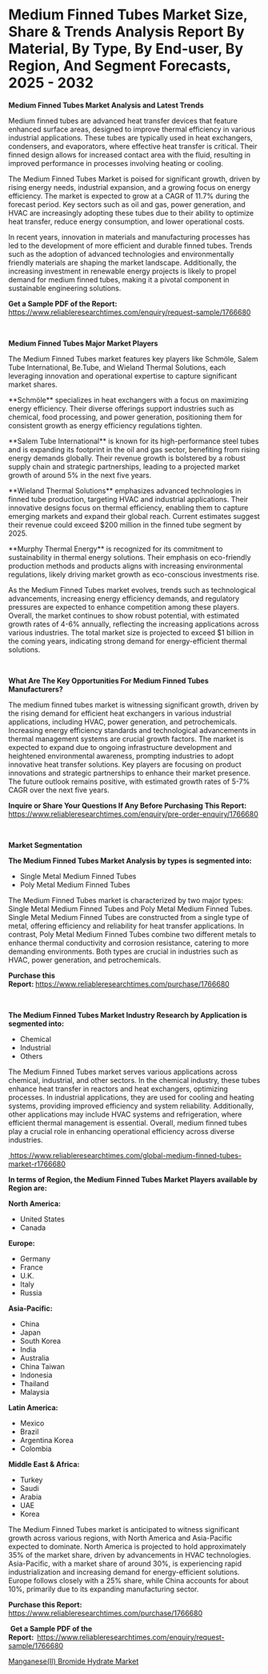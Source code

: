 <p><h1>Medium Finned Tubes Market Size, Share & Trends Analysis Report By Material, By Type, By End-user, By Region, And Segment Forecasts, 2025 - 2032</h1></p><p><strong>Medium Finned Tubes Market Analysis and Latest Trends</strong></p>
<p><p>Medium finned tubes are advanced heat transfer devices that feature enhanced surface areas, designed to improve thermal efficiency in various industrial applications. These tubes are typically used in heat exchangers, condensers, and evaporators, where effective heat transfer is critical. Their finned design allows for increased contact area with the fluid, resulting in improved performance in processes involving heating or cooling.</p><p>The Medium Finned Tubes Market is poised for significant growth, driven by rising energy needs, industrial expansion, and a growing focus on energy efficiency. The market is expected to grow at a CAGR of 11.7% during the forecast period. Key sectors such as oil and gas, power generation, and HVAC are increasingly adopting these tubes due to their ability to optimize heat transfer, reduce energy consumption, and lower operational costs.</p><p>In recent years, innovation in materials and manufacturing processes has led to the development of more efficient and durable finned tubes. Trends such as the adoption of advanced technologies and environmentally friendly materials are shaping the market landscape. Additionally, the increasing investment in renewable energy projects is likely to propel demand for medium finned tubes, making it a pivotal component in sustainable engineering solutions.</p></p>
<p><strong>Get a Sample PDF of the Report:&nbsp;</strong> <a href="https://www.reliableresearchtimes.com/enquiry/request-sample/1766680?utm_campaign=3063&utm_medium=2&utm_source=Github&utm_content=ia&utm_term=03042025&utm_id=medium-finned-tubes">https://www.reliableresearchtimes.com/enquiry/request-sample/1766680</a></p>
<p>&nbsp;</p>
<p><strong>Medium Finned Tubes Major Market Players</strong></p>
<p><p>The Medium Finned Tubes market features key players like Schmöle, Salem Tube International, Be.Tube, and Wieland Thermal Solutions, each leveraging innovation and operational expertise to capture significant market shares. </p><p>**Schmöle** specializes in heat exchangers with a focus on maximizing energy efficiency. Their diverse offerings support industries such as chemical, food processing, and power generation, positioning them for consistent growth as energy efficiency regulations tighten.</p><p>**Salem Tube International** is known for its high-performance steel tubes and is expanding its footprint in the oil and gas sector, benefiting from rising energy demands globally. Their revenue growth is bolstered by a robust supply chain and strategic partnerships, leading to a projected market growth of around 5% in the next five years.</p><p>**Wieland Thermal Solutions** emphasizes advanced technologies in finned tube production, targeting HVAC and industrial applications. Their innovative designs focus on thermal efficiency, enabling them to capture emerging markets and expand their global reach. Current estimates suggest their revenue could exceed $200 million in the finned tube segment by 2025.</p><p>**Murphy Thermal Energy** is recognized for its commitment to sustainability in thermal energy solutions. Their emphasis on eco-friendly production methods and products aligns with increasing environmental regulations, likely driving market growth as eco-conscious investments rise.</p><p>As the Medium Finned Tubes market evolves, trends such as technological advancements, increasing energy efficiency demands, and regulatory pressures are expected to enhance competition among these players. Overall, the market continues to show robust potential, with estimated growth rates of 4-6% annually, reflecting the increasing applications across various industries. The total market size is projected to exceed $1 billion in the coming years, indicating strong demand for energy-efficient thermal solutions.</p></p>
<p>&nbsp;</p>
<p><strong>What Are The Key Opportunities For Medium Finned Tubes Manufacturers?</strong></p>
<p><p>The medium finned tubes market is witnessing significant growth, driven by the rising demand for efficient heat exchangers in various industrial applications, including HVAC, power generation, and petrochemicals. Increasing energy efficiency standards and technological advancements in thermal management systems are crucial growth factors. The market is expected to expand due to ongoing infrastructure development and heightened environmental awareness, prompting industries to adopt innovative heat transfer solutions. Key players are focusing on product innovations and strategic partnerships to enhance their market presence. The future outlook remains positive, with estimated growth rates of 5-7% CAGR over the next five years.</p></p>
<p><strong>Inquire or Share Your Questions If Any Before Purchasing This Report:</strong> <a href="https://www.reliableresearchtimes.com/enquiry/pre-order-enquiry/1766680?utm_campaign=3063&utm_medium=2&utm_source=Github&utm_content=ia&utm_term=03042025&utm_id=medium-finned-tubes">https://www.reliableresearchtimes.com/enquiry/pre-order-enquiry/1766680</a></p>
<p>&nbsp;</p>
<p><strong>Market Segmentation</strong></p>
<p><strong>The Medium Finned Tubes Market Analysis by types is segmented into:</strong></p>
<p><ul><li>Single Metal Medium Finned Tubes</li><li>Poly Metal Medium Finned Tubes</li></ul></p>
<p><p>The Medium Finned Tubes market is characterized by two major types: Single Metal Medium Finned Tubes and Poly Metal Medium Finned Tubes. Single Metal Medium Finned Tubes are constructed from a single type of metal, offering efficiency and reliability for heat transfer applications. In contrast, Poly Metal Medium Finned Tubes combine two different metals to enhance thermal conductivity and corrosion resistance, catering to more demanding environments. Both types are crucial in industries such as HVAC, power generation, and petrochemicals.</p></p>
<p><strong>Purchase this Report:&nbsp;</strong><a href="https://www.reliableresearchtimes.com/purchase/1766680?utm_campaign=3063&utm_medium=2&utm_source=Github&utm_content=ia&utm_term=03042025&utm_id=medium-finned-tubes">https://www.reliableresearchtimes.com/purchase/1766680</a></p>
<p>&nbsp;</p>
<p><strong>The Medium Finned Tubes Market Industry Research by Application is segmented into:</strong></p>
<p><ul><li>Chemical</li><li>Industrial</li><li>Others</li></ul></p>
<p><p>The Medium Finned Tubes market serves various applications across chemical, industrial, and other sectors. In the chemical industry, these tubes enhance heat transfer in reactors and heat exchangers, optimizing processes. In industrial applications, they are used for cooling and heating systems, providing improved efficiency and system reliability. Additionally, other applications may include HVAC systems and refrigeration, where efficient thermal management is essential. Overall, medium finned tubes play a crucial role in enhancing operational efficiency across diverse industries.</p></p>
<p><a href="https://www.reliableresearchtimes.com/global-medium-finned-tubes-market-r1766680?utm_campaign=3063&utm_medium=2&utm_source=Github&utm_content=ia&utm_term=03042025&utm_id=medium-finned-tubes">&nbsp;https://www.reliableresearchtimes.com/global-medium-finned-tubes-market-r1766680</a></p>
<p><strong>In terms of Region, the Medium Finned Tubes Market Players available by Region are:</strong></p>
<p>
    <p> <strong> North America: </strong>
        <ul>
            <li>United States</li>
            <li>Canada</li>
        </ul>
        </p> 
    <p> <strong> Europe: </strong>
        <ul>
            <li>Germany</li>
            <li>France</li>
            <li>U.K.</li>
            <li>Italy</li>
            <li>Russia</li>
        </ul>
        </p> 
    <p> <strong> Asia-Pacific: </strong>
        <ul>
            <li>China</li>
            <li>Japan</li>
            <li>South Korea</li>
            <li>India</li>
            <li>Australia</li>
            <li>China Taiwan</li>
            <li>Indonesia</li>
            <li>Thailand</li>
            <li>Malaysia</li>
        </ul>
        </p> 
    <p> <strong> Latin America: </strong>
        <ul>
            <li>Mexico</li>
            <li>Brazil</li>
            <li>Argentina Korea</li>
            <li>Colombia</li>
        </ul>
        </p> 
    <p> <strong> Middle East & Africa: </strong>
        <ul>
            <li>Turkey</li>
            <li>Saudi</li>
            <li>Arabia</li>
            <li>UAE</li>
            <li>Korea</li>
        </ul>
    </p>
    </p>
<p><p>The Medium Finned Tubes market is anticipated to witness significant growth across various regions, with North America and Asia-Pacific expected to dominate. North America is projected to hold approximately 35% of the market share, driven by advancements in HVAC technologies. Asia-Pacific, with a market share of around 30%, is experiencing rapid industrialization and increasing demand for energy-efficient solutions. Europe follows closely with a 25% share, while China accounts for about 10%, primarily due to its expanding manufacturing sector.</p></p>
<p><strong>Purchase this Report: </strong><a href="https://www.reliableresearchtimes.com/purchase/1766680?utm_campaign=3063&utm_medium=2&utm_source=Github&utm_content=ia&utm_term=03042025&utm_id=medium-finned-tubes">https://www.reliableresearchtimes.com/purchase/1766680</a></p>
<p>&nbsp;<strong>Get a Sample PDF of the Report:&nbsp;&nbsp;</strong><a href="https://www.reliableresearchtimes.com/enquiry/request-sample/1766680?utm_campaign=3063&utm_medium=2&utm_source=Github&utm_content=ia&utm_term=03042025&utm_id=medium-finned-tubes">https://www.reliableresearchtimes.com/enquiry/request-sample/1766680</a></p>
<p><strong></strong></p>
<p><p><a href="https://github.com/jhamygunler/Market-Research-Report-List-1/blob/main/manganeseii-bromide-hydrate-market.md?utm_campaign=3063&utm_medium=2&utm_source=Github&utm_content=ia&utm_term=03042025&utm_id=medium-finned-tubes">Manganese(II) Bromide Hydrate Market</a></p></p>